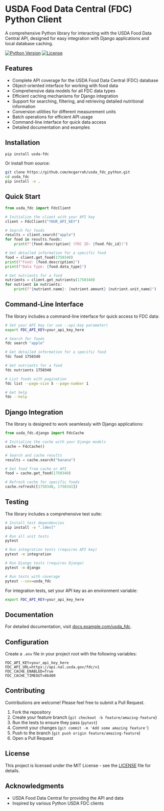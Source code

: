 # USDA Food Data Central (FDC) Python Client

A comprehensive Python library for interacting with the USDA Food Data Central API, designed for easy integration with Django applications and local database caching.

[![Python Version](https://img.shields.io/badge/python-3.8%2B-blue.svg)](https://www.python.org/downloads/)
[![License](https://img.shields.io/badge/license-MIT-green.svg)](LICENSE)

## Features

- Complete API coverage for the USDA Food Data Central (FDC) database
- Object-oriented interface for working with food data
- Comprehensive data models for all FDC data types
- Efficient caching mechanisms for Django integration
- Support for searching, filtering, and retrieving detailed nutritional information
- Conversion utilities for different measurement units
- Batch operations for efficient API usage
- Command-line interface for quick data access
- Detailed documentation and examples

## Installation

```bash
pip install usda-fdc
```

Or install from source:

```bash
git clone https://github.com/mcgarrah/usda_fdc_python.git
cd usda_fdc
pip install -e .
```

## Quick Start

```python
from usda_fdc import FdcClient

# Initialize the client with your API key
client = FdcClient("YOUR_API_KEY")

# Search for foods
results = client.search("apple")
for food in results.foods:
    print(f"{food.description} (FDC ID: {food.fdc_id})")

# Get detailed information for a specific food
food = client.get_food(1750340)
print(f"Food: {food.description}")
print(f"Data Type: {food.data_type}")

# Get nutrients for a food
nutrients = client.get_nutrients(1750340)
for nutrient in nutrients:
    print(f"{nutrient.name}: {nutrient.amount} {nutrient.unit_name}")
```

## Command-Line Interface

The library includes a command-line interface for quick access to FDC data:

```bash
# Set your API key (or use --api-key parameter)
export FDC_API_KEY=your_api_key_here

# Search for foods
fdc search "apple"

# Get detailed information for a specific food
fdc food 1750340

# Get nutrients for a food
fdc nutrients 1750340

# List foods with pagination
fdc list --page-size 5 --page-number 1

# Get help
fdc --help
```

## Django Integration

The library is designed to work seamlessly with Django applications:

```python
from usda_fdc.django import FdcCache

# Initialize the cache with your Django models
cache = FdcCache()

# Search and cache results
results = cache.search("banana")

# Get food from cache or API
food = cache.get_food(1750340)

# Refresh cache for specific foods
cache.refresh([1750340, 1750341])
```

## Testing

The library includes a comprehensive test suite:

```bash
# Install test dependencies
pip install -e ".[dev]"

# Run all unit tests
pytest

# Run integration tests (requires API key)
pytest -m integration

# Run Django tests (requires Django)
pytest -m django

# Run tests with coverage
pytest --cov=usda_fdc
```

For integration tests, set your API key as an environment variable:

```bash
export FDC_API_KEY=your_api_key_here
```

## Documentation

For detailed documentation, visit [docs.example.com/usda_fdc](https://docs.example.com/usda_fdc).

## Configuration

Create a `.env` file in your project root with the following variables:

```
FDC_API_KEY=your_api_key_here
FDC_API_URL=https://api.nal.usda.gov/fdc/v1
FDC_CACHE_ENABLED=True
FDC_CACHE_TIMEOUT=86400
```

## Contributing

Contributions are welcome! Please feel free to submit a Pull Request.

1. Fork the repository
2. Create your feature branch (`git checkout -b feature/amazing-feature`)
3. Run the tests to ensure they pass (`pytest`)
4. Commit your changes (`git commit -m 'Add some amazing feature'`)
5. Push to the branch (`git push origin feature/amazing-feature`)
6. Open a Pull Request

## License

This project is licensed under the MIT License - see the [LICENSE](LICENSE) file for details.

## Acknowledgments

- USDA Food Data Central for providing the API and data
- Inspired by various Python USDA FDC clients